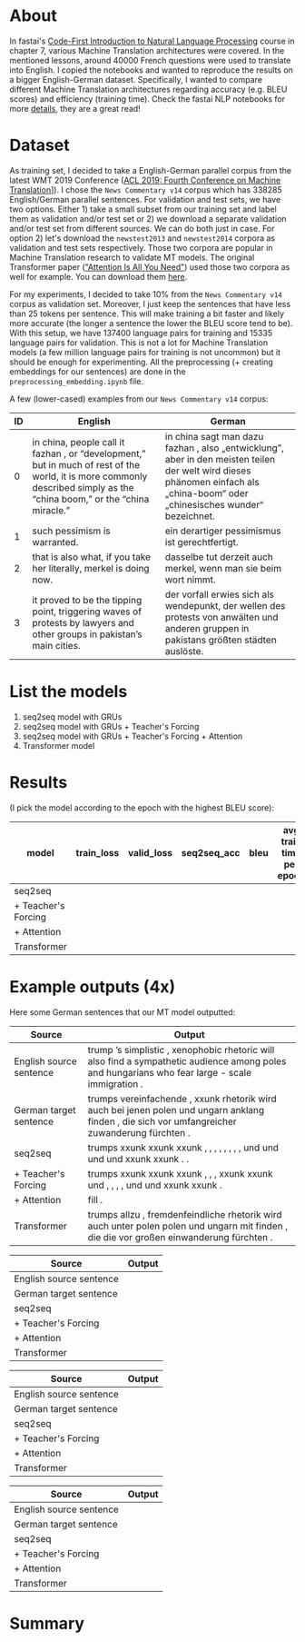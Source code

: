 # About
In fastai's [Code-First Introduction to Natural Language Processing](https://www.fast.ai/2019/07/08/fastai-nlp/) course in chapter 7, various Machine Translation architectures were covered. In the mentioned lessons, around 40000 French questions were used to translate into English. I copied the notebooks and wanted to reproduce the results on a bigger English-German dataset. Specifically, I wanted to compare different Machine Translation architectures regarding accuracy (e.g. BLEU scores) and efficiency (training time). Check the fastai NLP notebooks for more [details](https://github.com/fastai/course-nlp), they are a great read! 

# Dataset
As training set, I decided to take a English-German parallel corpus from the latest WMT 2019 Conference ([ACL 2019: Fourth Conference on Machine Translation](http://www.statmt.org/wmt19/)]). I chose the `News Commentary v14` corpus which has 338285 English/German parallel sentences. For validation and test sets, we have two options. Either 1) take a small subset from our training set and label them as validation and/or test set or 2) we download a separate validation and/or test set from different sources. We can do both just in case. For option 2) let's download the `newstest2013` and  `newstest2014` corpora as validation and test sets respectively. Those two corpora are popular in Machine Translation research to validate MT models. The original Transformer paper (["Attention Is All You Need"](https://arxiv.org/abs/1706.03762)) used those two corpora as well for example. You can download them [here](https://google.github.io/seq2seq/data/). 

For my experiments, I decided to take 10% from the `News Commentary v14` corpus as validation set. Moreover, I just keep the sentences that have less than 25 tokens per sentence. This will make training a bit faster and likely more accurate (the longer a sentence the lower the BLEU score tend to be). With this setup, we have 137400 language pairs for training and 15335 language pairs for validation. This is not a lot for Machine Translation models (a few million language pairs for training is not uncommon) but it should be enough for experimenting. All the preprocessing (+ creating embeddings for our sentences) are done in the `preprocessing_embedding.ipynb` file.

A few (lower-cased) examples from our `News Commentary v14` corpus: 

| ID          |   English  |  German   | 
|-------------|-------------|----------|
| 0 | in china, people call it fazhan , or “development,” but in much of rest of the world, it is more commonly described simply as the “china boom,” or the “china miracle.” | in china sagt man dazu fazhan , also „entwicklung”,  aber in den meisten teilen der welt wird dieses phänomen einfach als „china-boom“ oder „chinesisches wunder“ bezeichnet. |  
| 1 | such pessimism is warranted. | ein derartiger pessimismus ist gerechtfertigt. |  
| 2 | that is also what, if you take her literally, merkel is doing now. | dasselbe tut derzeit auch merkel, wenn man sie beim wort nimmt. |
| 3 | 	it proved to be the tipping point, triggering waves of protests by lawyers and other groups in pakistan’s main cities. | der vorfall erwies sich als wendepunkt, der wellen des protests von anwälten und anderen gruppen in pakistans größten städten auslöste. |


# List the models
1. seq2seq model with GRUs
2. seq2seq model with GRUs + Teacher's Forcing
3. seq2seq model with GRUs + Teacher's Forcing + Attention
4. Transformer model

# Results

(I pick the model according to the epoch with the highest BLEU score): 

| model               | train_loss | valid_loss | seq2seq_acc | bleu    | avg train time per epoch
|---------------------|------------|------------|-------------|---------|-------------------------|
| seq2seq             | ||||||
| + Teacher's Forcing | ||||||
| + Attention         | ||||||
| Transformer         | ||||||
 
 
 # Example outputs (4x)
 
Here some German sentences that our MT model outputted:  
 
|  Source                |  Output
|-------------------------|------------------------------------------|
| English source sentence | trump ’s simplistic , xenophobic rhetoric will also find a sympathetic audience among poles and hungarians who fear large - scale immigration . |
| German target sentence  | trumps vereinfachende , xxunk rhetorik wird auch bei jenen polen und ungarn anklang finden , die sich vor umfangreicher zuwanderung fürchten . |
| seq2seq                 | trumps xxunk xxunk xxunk , , , , , , , , und und und und xxunk xxunk . . |
| + Teacher's Forcing     | trumps xxunk xxunk xxunk , , , xxunk xxunk und , , , , und und xxunk xxunk . |
| + Attention             | fill . |
| Transformer             | trumps allzu , fremdenfeindliche rhetorik wird auch unter polen polen und ungarn mit finden , die die vor großen einwanderung fürchten . |


|  Source                |  Output
|-------------------------|------------------------------------------|
| English source sentence | |
| German target sentence  |  |
| seq2seq                 |  |
| + Teacher's Forcing     | |
| + Attention             | |
| Transformer             | |


|  Source                |  Output
|-------------------------|------------------------------------------|
| English source sentence | |
| German target sentence  |  |
| seq2seq                 |  |
| + Teacher's Forcing     | |
| + Attention             | |
| Transformer             | |


|  Source                |  Output
|-------------------------|------------------------------------------|
| English source sentence | |
| German target sentence  |  |
| seq2seq                 |  |
| + Teacher's Forcing     | |
| + Attention             | |
| Transformer             | |


# Summary
